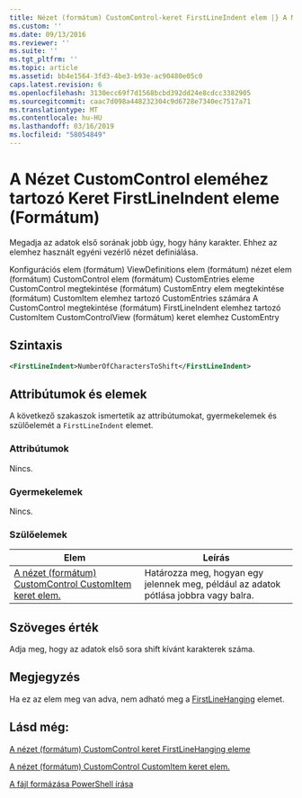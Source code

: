 ```yaml
---
title: Nézet (formátum) CustomControl-keret FirstLineIndent elem |} A Microsoft Docs
ms.custom: ''
ms.date: 09/13/2016
ms.reviewer: ''
ms.suite: ''
ms.tgt_pltfrm: ''
ms.topic: article
ms.assetid: bb4e1564-3fd3-4be3-b93e-ac90480e05c0
caps.latest.revision: 6
ms.openlocfilehash: 3130ecc69f7d1568bcbd392dd24e8cdcc3382905
ms.sourcegitcommit: caac7d098a448232304c9d6728e7340ec7517a71
ms.translationtype: MT
ms.contentlocale: hu-HU
ms.lasthandoff: 03/16/2019
ms.locfileid: "58054849"
---
```

# <a name="firstlineindent-element-for-frame-for-customcontrol-for-view-format"></a>A Nézet CustomControl eleméhez tartozó Keret FirstLineIndent eleme (Formátum)

Megadja az adatok első sorának jobb úgy, hogy hány karakter. Ehhez az elemhez használt egyéni vezérlő nézet definiálása.

Konfigurációs elem (formátum) ViewDefinitions elem (formátum) nézet elem (formátum) CustomControl elem (formátum) CustomEntries eleme CustomControl megtekintése (formátum) CustomEntry elem megtekintése (formátum) CustomItem elemhez tartozó CustomEntries számára A CustomControl megtekintése (formátum) FirstLineIndent elemhez tartozó CustomItem CustomControlView (formátum) keret elemhez CustomEntry

## <a name="syntax"></a>Szintaxis

```xml
<FirstLineIndent>NumberOfCharactersToShift</FirstLineIndent>
```

## <a name="attributes-and-elements"></a>Attribútumok és elemek

A következő szakaszok ismertetik az attribútumokat, gyermekelemek és szülőelemét a `FirstLineIndent` elemet.

### <a name="attributes"></a>Attribútumok

Nincs.

### <a name="child-elements"></a>Gyermekelemek

Nincs.

### <a name="parent-elements"></a>Szülőelemek

|Elem|Leírás|
|-------------|-----------------|
|[A nézet (formátum) CustomControl CustomItem keret elem.](./frame-element-for-customitem-for-customcontrol-for-view-format.md)|Határozza meg, hogyan egy jelennek meg, például az adatok pótlása jobbra vagy balra.|

## <a name="text-value"></a>Szöveges érték

Adja meg, hogy az adatok első sora shift kívánt karakterek száma.

## <a name="remarks"></a>Megjegyzés

Ha ez az elem meg van adva, nem adható meg a [FirstLineHanging](./firstlinehanging-element-for-frame-for-customcontrol-for-view-format.md) elemet.

## <a name="see-also"></a>Lásd még:

[A nézet (formátum) CustomControl keret FirstLineHanging eleme](./firstlinehanging-element-for-frame-for-customcontrol-for-view-format.md)

[A nézet (formátum) CustomControl CustomItem keret elem.](./frame-element-for-customitem-for-customcontrol-for-view-format.md)

[A fájl formázása PowerShell írása](./writing-a-powershell-formatting-file.md)

